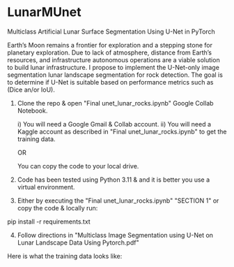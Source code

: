 # LunarMUnet
Multiclass Artificial Lunar Surface Segmentation Using U-Net in PyTorch

Earth’s Moon remains a frontier for exploration and a stepping stone for planetary exploration. Due to lack of atmosphere, distance from Earth’s resources, and infrastructure autonomous operations are a viable solution to build lunar infrastructure. I propose to implement the U-Net-only image segmentation lunar landscape segmentation for rock detection. The goal is to determine if U-Net is suitable based on performance metrics such as (Dice an/or IoU). 

1) Clone the repo & open "Final unet_lunar_rocks.ipynb"  Google Collab Notebook.

   i) You will need a Google Gmail & Collab account.
   ii) You will need a Kaggle account as described in "Final unet_lunar_rocks.ipynb" to get the   
   training data. 

   OR

   You can copy the code to your local drive.

3) Code has been tested using Python 3.11 & and it is better you use a virtual environment.
4) Either by executing the "Final unet_lunar_rocks.ipynb" "SECTION 1" or copy the code & locally run:
  
pip install -r  requirements.txt

4) Follow directions in "Multiclass Image Segmentation using U-Net on Lunar Landscape Data Using Pytorch.pdf"

Here is what the training data looks like:



      

